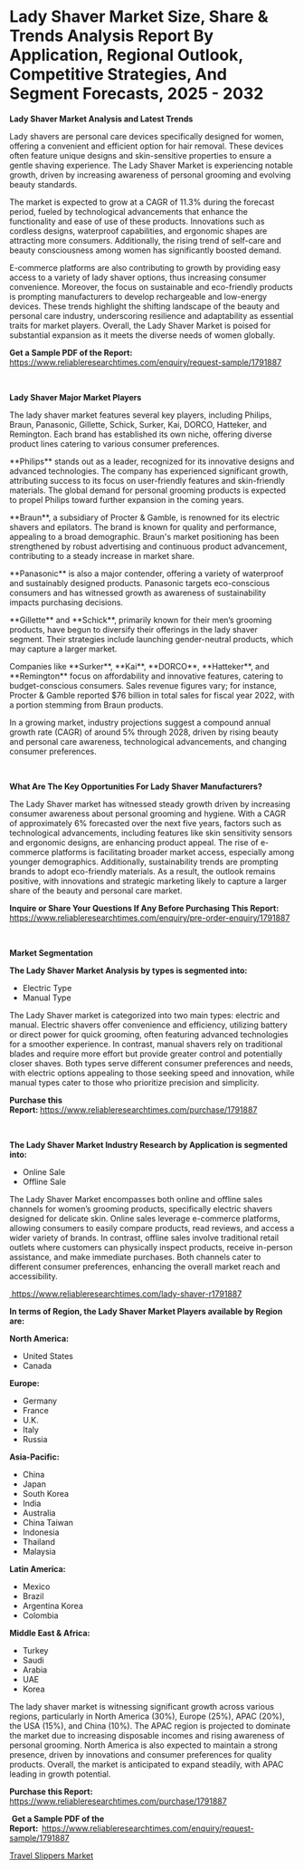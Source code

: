 <p><h1>Lady Shaver Market Size, Share & Trends Analysis Report By Application, Regional Outlook, Competitive Strategies, And Segment Forecasts, 2025 - 2032</h1></p><p><strong>Lady Shaver Market Analysis and Latest Trends</strong></p>
<p><p>Lady shavers are personal care devices specifically designed for women, offering a convenient and efficient option for hair removal. These devices often feature unique designs and skin-sensitive properties to ensure a gentle shaving experience. The Lady Shaver Market is experiencing notable growth, driven by increasing awareness of personal grooming and evolving beauty standards.</p><p>The market is expected to grow at a CAGR of 11.3% during the forecast period, fueled by technological advancements that enhance the functionality and ease of use of these products. Innovations such as cordless designs, waterproof capabilities, and ergonomic shapes are attracting more consumers. Additionally, the rising trend of self-care and beauty consciousness among women has significantly boosted demand.</p><p>E-commerce platforms are also contributing to growth by providing easy access to a variety of lady shaver options, thus increasing consumer convenience. Moreover, the focus on sustainable and eco-friendly products is prompting manufacturers to develop rechargeable and low-energy devices. These trends highlight the shifting landscape of the beauty and personal care industry, underscoring resilience and adaptability as essential traits for market players. Overall, the Lady Shaver Market is poised for substantial expansion as it meets the diverse needs of women globally.</p></p>
<p><strong>Get a Sample PDF of the Report:&nbsp;</strong> <a href="https://www.reliableresearchtimes.com/enquiry/request-sample/1791887?utm_campaign=2934&utm_medium=2&utm_source=Github&utm_content=ia&utm_term=04042025&utm_id=lady-shaver">https://www.reliableresearchtimes.com/enquiry/request-sample/1791887</a></p>
<p>&nbsp;</p>
<p><strong>Lady Shaver Major Market Players</strong></p>
<p><p>The lady shaver market features several key players, including Philips, Braun, Panasonic, Gillette, Schick, Surker, Kai, DORCO, Hatteker, and Remington. Each brand has established its own niche, offering diverse product lines catering to various consumer preferences.</p><p>**Philips** stands out as a leader, recognized for its innovative designs and advanced technologies. The company has experienced significant growth, attributing success to its focus on user-friendly features and skin-friendly materials. The global demand for personal grooming products is expected to propel Philips toward further expansion in the coming years.</p><p>**Braun**, a subsidiary of Procter & Gamble, is renowned for its electric shavers and epilators. The brand is known for quality and performance, appealing to a broad demographic. Braun's market positioning has been strengthened by robust advertising and continuous product advancement, contributing to a steady increase in market share.</p><p>**Panasonic** is also a major contender, offering a variety of waterproof and sustainably designed products. Panasonic targets eco-conscious consumers and has witnessed growth as awareness of sustainability impacts purchasing decisions.</p><p>**Gillette** and **Schick**, primarily known for their men’s grooming products, have begun to diversify their offerings in the lady shaver segment. Their strategies include launching gender-neutral products, which may capture a larger market.</p><p>Companies like **Surker**, **Kai**, **DORCO**, **Hatteker**, and **Remington** focus on affordability and innovative features, catering to budget-conscious consumers. Sales revenue figures vary; for instance, Procter & Gamble reported $76 billion in total sales for fiscal year 2022, with a portion stemming from Braun products.</p><p>In a growing market, industry projections suggest a compound annual growth rate (CAGR) of around 5% through 2028, driven by rising beauty and personal care awareness, technological advancements, and changing consumer preferences.</p></p>
<p>&nbsp;</p>
<p><strong>What Are The Key Opportunities For Lady Shaver Manufacturers?</strong></p>
<p><p>The Lady Shaver market has witnessed steady growth driven by increasing consumer awareness about personal grooming and hygiene. With a CAGR of approximately 6% forecasted over the next five years, factors such as technological advancements, including features like skin sensitivity sensors and ergonomic designs, are enhancing product appeal. The rise of e-commerce platforms is facilitating broader market access, especially among younger demographics. Additionally, sustainability trends are prompting brands to adopt eco-friendly materials. As a result, the outlook remains positive, with innovations and strategic marketing likely to capture a larger share of the beauty and personal care market.</p></p>
<p><strong>Inquire or Share Your Questions If Any Before Purchasing This Report:</strong> <a href="https://www.reliableresearchtimes.com/enquiry/pre-order-enquiry/1791887?utm_campaign=2934&utm_medium=2&utm_source=Github&utm_content=ia&utm_term=04042025&utm_id=lady-shaver">https://www.reliableresearchtimes.com/enquiry/pre-order-enquiry/1791887</a></p>
<p>&nbsp;</p>
<p><strong>Market Segmentation</strong></p>
<p><strong>The Lady Shaver Market Analysis by types is segmented into:</strong></p>
<p><ul><li>Electric Type</li><li>Manual Type</li></ul></p>
<p><p>The Lady Shaver market is categorized into two main types: electric and manual. Electric shavers offer convenience and efficiency, utilizing battery or direct power for quick grooming, often featuring advanced technologies for a smoother experience. In contrast, manual shavers rely on traditional blades and require more effort but provide greater control and potentially closer shaves. Both types serve different consumer preferences and needs, with electric options appealing to those seeking speed and innovation, while manual types cater to those who prioritize precision and simplicity.</p></p>
<p><strong>Purchase this Report:&nbsp;</strong><a href="https://www.reliableresearchtimes.com/purchase/1791887?utm_campaign=2934&utm_medium=2&utm_source=Github&utm_content=ia&utm_term=04042025&utm_id=lady-shaver">https://www.reliableresearchtimes.com/purchase/1791887</a></p>
<p>&nbsp;</p>
<p><strong>The Lady Shaver Market Industry Research by Application is segmented into:</strong></p>
<p><ul><li>Online Sale</li><li>Offline Sale</li></ul></p>
<p><p>The Lady Shaver Market encompasses both online and offline sales channels for women’s grooming products, specifically electric shavers designed for delicate skin. Online sales leverage e-commerce platforms, allowing consumers to easily compare products, read reviews, and access a wider variety of brands. In contrast, offline sales involve traditional retail outlets where customers can physically inspect products, receive in-person assistance, and make immediate purchases. Both channels cater to different consumer preferences, enhancing the overall market reach and accessibility.</p></p>
<p><a href="https://www.reliableresearchtimes.com/lady-shaver-r1791887?utm_campaign=2934&utm_medium=2&utm_source=Github&utm_content=ia&utm_term=04042025&utm_id=lady-shaver">&nbsp;https://www.reliableresearchtimes.com/lady-shaver-r1791887</a></p>
<p><strong>In terms of Region, the Lady Shaver Market Players available by Region are:</strong></p>
<p>
    <p> <strong> North America: </strong>
        <ul>
            <li>United States</li>
            <li>Canada</li>
        </ul>
        </p> 
    <p> <strong> Europe: </strong>
        <ul>
            <li>Germany</li>
            <li>France</li>
            <li>U.K.</li>
            <li>Italy</li>
            <li>Russia</li>
        </ul>
        </p> 
    <p> <strong> Asia-Pacific: </strong>
        <ul>
            <li>China</li>
            <li>Japan</li>
            <li>South Korea</li>
            <li>India</li>
            <li>Australia</li>
            <li>China Taiwan</li>
            <li>Indonesia</li>
            <li>Thailand</li>
            <li>Malaysia</li>
        </ul>
        </p> 
    <p> <strong> Latin America: </strong>
        <ul>
            <li>Mexico</li>
            <li>Brazil</li>
            <li>Argentina Korea</li>
            <li>Colombia</li>
        </ul>
        </p> 
    <p> <strong> Middle East & Africa: </strong>
        <ul>
            <li>Turkey</li>
            <li>Saudi</li>
            <li>Arabia</li>
            <li>UAE</li>
            <li>Korea</li>
        </ul>
    </p>
    </p>
<p><p>The lady shaver market is witnessing significant growth across various regions, particularly in North America (30%), Europe (25%), APAC (20%), the USA (15%), and China (10%). The APAC region is projected to dominate the market due to increasing disposable incomes and rising awareness of personal grooming. North America is also expected to maintain a strong presence, driven by innovations and consumer preferences for quality products. Overall, the market is anticipated to expand steadily, with APAC leading in growth potential.</p></p>
<p><strong>Purchase this Report: </strong><a href="https://www.reliableresearchtimes.com/purchase/1791887?utm_campaign=2934&utm_medium=2&utm_source=Github&utm_content=ia&utm_term=04042025&utm_id=lady-shaver">https://www.reliableresearchtimes.com/purchase/1791887</a></p>
<p>&nbsp;<strong>Get a Sample PDF of the Report:&nbsp;&nbsp;</strong><a href="https://www.reliableresearchtimes.com/enquiry/request-sample/1791887?utm_campaign=2934&utm_medium=2&utm_source=Github&utm_content=ia&utm_term=04042025&utm_id=lady-shaver">https://www.reliableresearchtimes.com/enquiry/request-sample/1791887</a></p>
<p><strong></strong></p>
<p><p><a href="https://github.com/abantolemox08/Market-Research-Report-List-1/blob/main/travel-slippers-market.md?utm_campaign=2934&utm_medium=2&utm_source=Github&utm_content=ia&utm_term=04042025&utm_id=lady-shaver">Travel Slippers Market</a></p></p>